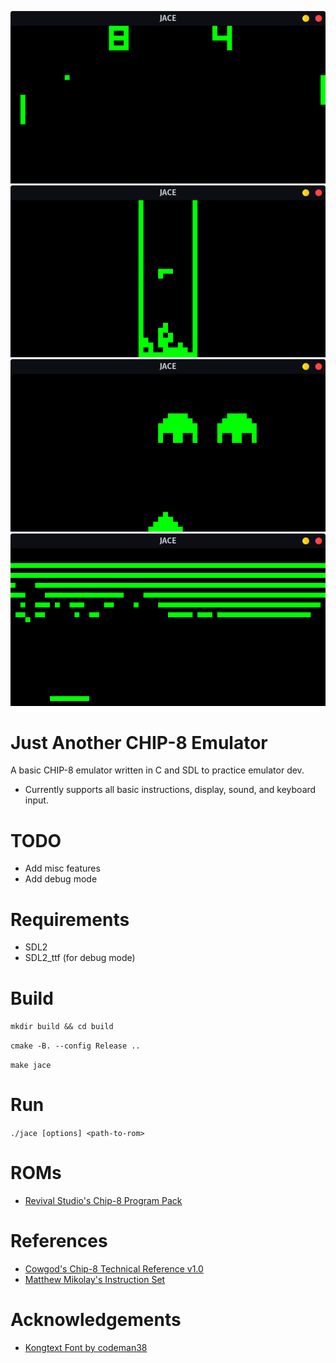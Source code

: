 ![JACE Pong](/screenshots/jace_pong.png?raw=true)
![JACE Tetris](/screenshots/jace_tetris.png?raw=true)
![JACE Invaders](/screenshots/jace_invaders.png?raw=true)
![JACE Breakout](/screenshots/jace_breakout.png?raw=true)

Just Another CHIP-8 Emulator
============================
A basic CHIP-8 emulator written in C and SDL to practice emulator dev.

* Currently supports all basic instructions, display, sound, and keyboard input.

TODO
=====
* Add misc features
* Add debug mode

Requirements
============
* SDL2
* SDL2_ttf (for debug mode)

Build
=====
`mkdir build && cd build`

`cmake -B. --config Release ..`

`make jace`

Run
===
`./jace [options] <path-to-rom>`

ROMs
====
* [Revival Studio's Chip-8 Program Pack](https://github.com/kripod/chip8-roms)

References
==========
* [Cowgod's Chip-8 Technical Reference v1.0](http://devernay.free.fr/hacks/chip8/C8TECH10.HTM)
* [Matthew Mikolay's Instruction Set](https://github.com/mattmikolay/chip-8/wiki/CHIP%E2%80%908-Instruction-Set)

Acknowledgements
================
* [Kongtext Font by codeman38](https://www.1001fonts.com/kongtext-font.html)